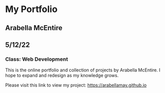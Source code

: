 # My Portfolio
## Arabella McEntire
## 5/12/22
### Class: Web Development

This is the online portfolio and collection of projects by Arabella McEntire. I hope to expand and redesign as my knowledge grows.

Please visit this link to view my project:
https://arabellamay.github.io
